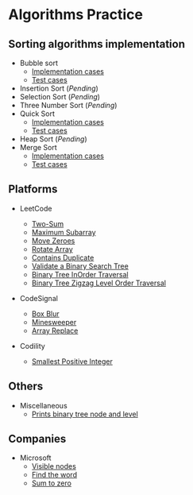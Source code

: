 # Algorithms Practice

## Sorting algorithms implementation 

* Bubble sort
    * [Implementation cases](src/main/java/sorting/bubblesort/)
    * [Test cases](src/test/java/sorting/bubblesort/)
* Insertion Sort (*Pending*)
* Selection Sort (*Pending*)
* Three Number Sort (*Pending*)
* Quick Sort
    * [Implementation cases](src/main/java/sorting/quicksort/)
    * [Test cases](src/test/java/sorting/quicksort/)
* Heap Sort (*Pending*)
* Merge Sort
    * [Implementation cases](src/main/java/sorting/mergesort/)
    * [Test cases](src/test/java/sorting/mergesort/)

## Platforms

* LeetCode
    * [Two-Sum](src/main/java/leetcode/twosum/)
    * [Maximum Subarray](src/main/java/leetcode/maximumsubarray/)
    * [Move Zeroes](src/main/java/leetcode/movezeroes/)
    * [Rotate Array](src/main/java/leetcode/rotatearray/)
    * [Contains Duplicate](src/main/java/leetcode/containsduplicate/)
    * [Validate a Binary Search Tree](src/main/java/leetcode/premium/microsoft/ValidateBinarySearchTree.java)
    * [Binary Tree InOrder Traversal](src/main/java/leetcode/premium/microsoft/BinaryTreeLevelOrderTraversal.java)
    * [Binary Tree Zigzag Level Order Traversal](src/main/java/leetcode/premium/microsoft/BinaryTreeZigzagLevelOrderTraversal.java)

* CodeSignal
    * [Box Blur](src/main/java/codesignal/boxblur/method1/)
    * [Minesweeper](src/main/java/codesignal/minesweeper/)
    * [Array Replace](src/main/java/codesignal/arrayreplace/)

* Codility
    * [Smallest Positive Integer](src/main/java/codility/smallestpositiveinteger/method2/)

## Others

* Miscellaneous
    * [Prints binary tree node and level](src/main/java/misc/BinaryTreeWithLevels.java)

## Companies

* Microsoft
    * [Visible nodes](src/main/java/microsoft/TaskOne.java)
    * [Find the word](src/main/java/microsoft/TaskTwo.java)
    * [Sum to zero](src/main/java/microsoft/TaskThree.java)